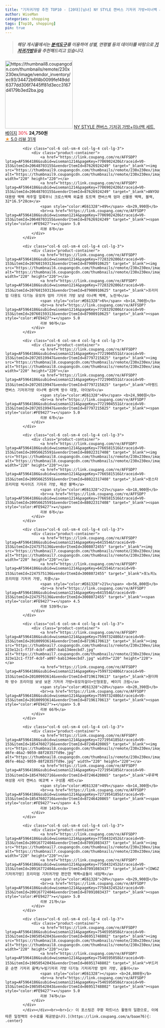 ```yaml
---
title: "기저귀가방 추천 TOP10 - [20대][남녀] NY STYLE 캔버스 기저귀 가방+이너백 세트, 베이지"
author: WiseMan
categories: shopping
tags: [Top10, shopping]
pin: true
---
```


> ##### 해당 게시물에서는 [**분석도구**](https://itemscout.io/)를 이용하여 **성별**, **연령별** 등의 데이터를 바탕으로 [**기저귀가방**](https://link.coupang.com/a/baae76)들을 추천해드리고 있습니다.
<div class="container"><div class="row">
            <div class="col-6 col-sm-4 col-lg-4 col-lg-3">
                <div class="product-container">
                    <a href="https://link.coupang.com/re/AFFSDP?lptag=AF5964186&subid=wiseman1214&pageKey=7454627637&traceid=V0-153&itemId=19415640221&vendorItemId=86549103752" target="_blank"><img src="https://thumbnail8.coupangcdn.com/thumbnails/remote/230x230ex/image/vendor_inventory/ec93/34472b6f4b0099fef49dd6377dd306f7445ff81d3ecc3167d4179b3ed2ba.jpg" alt="https://thumbnail8.coupangcdn.com/thumbnails/remote/230x230ex/image/vendor_inventory/ec93/34472b6f4b0099fef49dd6377dd306f7445ff81d3ecc3167d4179b3ed2ba.jpg" width="220" height="220"></a>
                    <a href="https://link.coupang.com/re/AFFSDP?lptag=AF5964186&subid=wiseman1214&pageKey=7454627637&traceid=V0-153&itemId=19415640221&vendorItemId=86549103752" target="_blank">NY STYLE 캔버스 기저귀 가방+이너백 세트, 베이지</a>
                    <span style="color:#E61328">30%</span> <b>24,750원</b>
                    <br><a href="https://link.coupang.com/re/AFFSDP?lptag=AF5964186&subid=wiseman1214&pageKey=7454627637&traceid=V0-153&itemId=19415640221&vendorItemId=86549103752" target="_blank"><span style="color:#FE9427">★</span> 5.0
                    리뷰 31개</a>
                </div>
            </div>
            
            <div class="col-6 col-sm-4 col-lg-4 col-lg-3">
                <div class="product-container">
                    <a href="https://link.coupang.com/re/AFFSDP?lptag=AF5964186&subid=wiseman1214&pageKey=7706902420&traceid=V0-153&itemId=20648703155&vendorItemId=87626924249" target="_blank"><img src="https://thumbnail9.coupangcdn.com/thumbnails/remote/230x230ex/image/vendor_inventory/f587/1254ef0455040fbcac64731e766b381c3e3ba8bb4f982c15b344c39e531d.jpg" alt="https://thumbnail9.coupangcdn.com/thumbnails/remote/230x230ex/image/vendor_inventory/f587/1254ef0455040fbcac64731e766b381c3e3ba8bb4f982c15b344c39e531d.jpg" width="220" height="220"></a>
                    <a href="https://link.coupang.com/re/AFFSDP?lptag=AF5964186&subid=wiseman1214&pageKey=7706902420&traceid=V0-153&itemId=20648703155&vendorItemId=87626924249" target="_blank">ANYOU대용량 백팩 캐주얼 얼룩무늬 크로스백팩 외출용 토트백 캔버스백 엄마 선물용 백팩, 블랙, 32*16.5*28cm</a>
                    <span style="color:#E61328">49%</span> <b>29,990원</b>
                    <br><a href="https://link.coupang.com/re/AFFSDP?lptag=AF5964186&subid=wiseman1214&pageKey=7706902420&traceid=V0-153&itemId=20648703155&vendorItemId=87626924249" target="_blank"><span style="color:#FE9427">★</span> 5.0
                    리뷰 8개</a>
                </div>
            </div>
            
            <div class="col-6 col-sm-4 col-lg-4 col-lg-3">
                <div class="product-container">
                    <a href="https://link.coupang.com/re/AFFSDP?lptag=AF5964186&subid=wiseman1214&pageKey=7728329200&traceid=V0-153&itemId=20760159313&vendorItemId=87900910625" target="_blank"><img src="https://thumbnail6.coupangcdn.com/thumbnails/remote/230x230ex/image/vendor_inventory/70fc/f3d5b2698371f21e0e51e76fab0783a639bcc22aa7bc4aa96f2205d09bdb.jpg" alt="https://thumbnail6.coupangcdn.com/thumbnails/remote/230x230ex/image/vendor_inventory/70fc/f3d5b2698371f21e0e51e76fab0783a639bcc22aa7bc4aa96f2205d09bdb.jpg" width="220" height="220"></a>
                    <a href="https://link.coupang.com/re/AFFSDP?lptag=AF5964186&subid=wiseman1214&pageKey=7728329200&traceid=V0-153&itemId=20760159313&vendorItemId=87900910625" target="_blank">프리미엄 다용도 다기능 유모차 엄마 기저귀 가방 보냉 이너팩 백팩, 노란색</a>
                    <span style="color:#E61328">6%</span> <b>14,700원</b>
                    <br><a href="https://link.coupang.com/re/AFFSDP?lptag=AF5964186&subid=wiseman1214&pageKey=7728329200&traceid=V0-153&itemId=20760159313&vendorItemId=87900910625" target="_blank"><span style="color:#FE9427">★</span> 5.0
                    리뷰 90개</a>
                </div>
            </div>
            
            <div class="col-6 col-sm-4 col-lg-4 col-lg-3">
                <div class="product-container">
                    <a href="https://link.coupang.com/re/AFFSDP?lptag=AF5964186&subid=wiseman1214&pageKey=7721904551&traceid=V0-153&itemId=20726519947&vendorItemId=87797215825" target="_blank"><img src="https://thumbnail8.coupangcdn.com/thumbnails/remote/230x230ex/image/vendor_inventory/ed7b/0988da402a57329bef70c1691b357646ce06aee5315710f5b5eeca5c2b7f.jpg" alt="https://thumbnail8.coupangcdn.com/thumbnails/remote/230x230ex/image/vendor_inventory/ed7b/0988da402a57329bef70c1691b357646ce06aee5315710f5b5eeca5c2b7f.jpg" width="220" height="220"></a>
                    <a href="https://link.coupang.com/re/AFFSDP?lptag=AF5964186&subid=wiseman1214&pageKey=7721904551&traceid=V0-153&itemId=20726519947&vendorItemId=87797215825" target="_blank">마렝드 캔버스 기저귀가방 이너백 숄더백 방수 대형, 아이보리</a>
                    <span style="color:#E61328">6%</span> <b>24,900원</b>
                    <br><a href="https://link.coupang.com/re/AFFSDP?lptag=AF5964186&subid=wiseman1214&pageKey=7721904551&traceid=V0-153&itemId=20726519947&vendorItemId=87797215825" target="_blank"><span style="color:#FE9427">★</span> 5.0
                    리뷰 6개</a>
                </div>
            </div>
            
            <div class="col-6 col-sm-4 col-lg-4 col-lg-3">
                <div class="product-container">
                    <a href="https://link.coupang.com/re/AFFSDP?lptag=AF5964186&subid=wiseman1214&pageKey=7766581516&traceid=V0-153&itemId=20956625591&vendorItemId=88022317408" target="_blank"><img src="https://thumbnail8.coupangcdn.com/thumbnails/remote/230x230ex/image/vendor_inventory/706b/09252d7f34a96dd71275a7e02dffc2842e33386f84c404101bfb59bf4a84.jpg" alt="https://thumbnail8.coupangcdn.com/thumbnails/remote/230x230ex/image/vendor_inventory/706b/09252d7f34a96dd71275a7e02dffc2842e33386f84c404101bfb59bf4a84.jpg" width="220" height="220"></a>
                    <a href="https://link.coupang.com/re/AFFSDP?lptag=AF5964186&subid=wiseman1214&pageKey=7766581516&traceid=V0-153&itemId=20956625591&vendorItemId=88022317408" target="_blank">쏭스타 프리미엄 빅사이즈 기저귀 가방, 패션 블랙</a>
                    <span style="color:#E61328">21%</span> <b>18,900원</b>
                    <br><a href="https://link.coupang.com/re/AFFSDP?lptag=AF5964186&subid=wiseman1214&pageKey=7766581516&traceid=V0-153&itemId=20956625591&vendorItemId=88022317408" target="_blank"><span style="color:#FE9427">★</span> 
                    리뷰 0개</a>
                </div>
            </div>
            
            <div class="col-6 col-sm-4 col-lg-4 col-lg-3">
                <div class="product-container">
                    <a href="https://link.coupang.com/re/AFFSDP?lptag=AF5964186&subid=wiseman1214&pageKey=641554&traceid=V0-153&itemId=2247575136&vendorItemId=3008072455" target="_blank"><img src="https://thumbnail7.coupangcdn.com/thumbnails/remote/230x230ex/image/vendor_inventory/d836/da42f120b9f7c3d940e41cb509802f7e4b846665a676e1c3aa64318600bd.jpg" alt="https://thumbnail7.coupangcdn.com/thumbnails/remote/230x230ex/image/vendor_inventory/d836/da42f120b9f7c3d940e41cb509802f7e4b846665a676e1c3aa64318600bd.jpg" width="220" height="220"></a>
                    <a href="https://link.coupang.com/re/AFFSDP?lptag=AF5964186&subid=wiseman1214&pageKey=641554&traceid=V0-153&itemId=2247575136&vendorItemId=3008072455" target="_blank">포노피노 프리미엄 기저귀 가방, 차콜</a>
                    <span style="color:#E61328">21%</span> <b>56,800원</b>
                    <br><a href="https://link.coupang.com/re/AFFSDP?lptag=AF5964186&subid=wiseman1214&pageKey=641554&traceid=V0-153&itemId=2247575136&vendorItemId=3008072455" target="_blank"><span style="color:#FE9427">★</span> 4.5
                    리뷰 539개</a>
                </div>
            </div>
            
            <div class="col-6 col-sm-4 col-lg-4 col-lg-3">
                <div class="product-container">
                    <a href="https://link.coupang.com/re/AFFSDP?lptag=AF5964186&subid=wiseman1214&pageKey=7599732480&traceid=V0-153&itemId=20100993614&vendorItemId=87196170613" target="_blank"><img src="https://thumbnail7.coupangcdn.com/thumbnails/remote/230x230ex/image/retail/images/449186105174107-323e12c1-f73f-4cbf-a097-bab134eecbd7.jpg" alt="https://thumbnail7.coupangcdn.com/thumbnails/remote/230x230ex/image/retail/images/449186105174107-323e12c1-f73f-4cbf-a097-bab134eecbd7.jpg" width="220" height="220"></a>
                    <a href="https://link.coupang.com/re/AFFSDP?lptag=AF5964186&subid=wiseman1214&pageKey=7599732480&traceid=V0-153&itemId=20100993614&vendorItemId=87196170613" target="_blank">원더파파 방수 프리미엄 보냉 보온 기저귀 가방+유모차걸이+인형포함, 베이지 크림</a>
                    <span style="color:#E61328">28%</span> <b>20,390원</b>
                    <br><a href="https://link.coupang.com/re/AFFSDP?lptag=AF5964186&subid=wiseman1214&pageKey=7599732480&traceid=V0-153&itemId=20100993614&vendorItemId=87196170613" target="_blank"><span style="color:#FE9427">★</span> 5.0
                    리뷰 66개</a>
                </div>
            </div>
            
            <div class="col-6 col-sm-4 col-lg-4 col-lg-3">
                <div class="product-container">
                    <a href="https://link.coupang.com/re/AFFSDP?lptag=AF5964186&subid=wiseman1214&pageKey=7271954185&traceid=V0-153&itemId=18547602716&vendorItemId=87246420865" target="_blank"><img src="https://thumbnail8.coupangcdn.com/thumbnails/remote/230x230ex/image/retail/images/2023/09/20/10/1/5cfd1975-d6fe-46a2-9059-88f28357fd9e.jpg" alt="https://thumbnail8.coupangcdn.com/thumbnails/remote/230x230ex/image/retail/images/2023/09/20/10/1/5cfd1975-d6fe-46a2-9059-88f28357fd9e.jpg" width="220" height="220"></a>
                    <a href="https://link.coupang.com/re/AFFSDP?lptag=AF5964186&subid=wiseman1214&pageKey=7271954185&traceid=V0-153&itemId=18547602716&vendorItemId=87246420865" target="_blank">루루백 여성용 사각 캔버스 에코백 + 구성품 세트</a>
                    <span style="color:#E61328">49%</span> <b>14,300원</b>
                    <br><a href="https://link.coupang.com/re/AFFSDP?lptag=AF5964186&subid=wiseman1214&pageKey=7271954185&traceid=V0-153&itemId=18547602716&vendorItemId=87246420865" target="_blank"><span style="color:#FE9427">★</span> 4.5
                    리뷰 143개</a>
                </div>
            </div>
            
            <div class="col-6 col-sm-4 col-lg-4 col-lg-3">
                <div class="product-container">
                    <a href="https://link.coupang.com/re/AFFSDP?lptag=AF5964186&subid=wiseman1214&pageKey=7758432452&traceid=V0-153&itemId=20916772404&vendorItemId=87091083437" target="_blank"><img src="https://thumbnail7.coupangcdn.com/thumbnails/remote/230x230ex/image/vendor_inventory/9daa/06af7cf1931271cd45eca7f0c80c9d0fd48d27b9546d3121f6f5ee155556.png" alt="https://thumbnail7.coupangcdn.com/thumbnails/remote/230x230ex/image/vendor_inventory/9daa/06af7cf1931271cd45eca7f0c80c9d0fd48d27b9546d3121f6f5ee155556.png" width="220" height="220"></a>
                    <a href="https://link.coupang.com/re/AFFSDP?lptag=AF5964186&subid=wiseman1214&pageKey=7758432452&traceid=V0-153&itemId=20916772404&vendorItemId=87091083437" target="_blank">[DWGZ 기저귀가방] 프리미엄 기저귀가방 편안한 백팩+곰돌이 네임택</a>
                    <span style="color:#E61328">20%</span> <b>29,900원</b>
                    <br><a href="https://link.coupang.com/re/AFFSDP?lptag=AF5964186&subid=wiseman1214&pageKey=7758432452&traceid=V0-153&itemId=20916772404&vendorItemId=87091083437" target="_blank"><span style="color:#FE9427">★</span> 5.0
                    리뷰 21개</a>
                </div>
            </div>
            
            <div class="col-6 col-sm-4 col-lg-4 col-lg-3">
                <div class="product-container">
                    <a href="https://link.coupang.com/re/AFFSDP?lptag=AF5964186&subid=wiseman1214&pageKey=7546595058&traceid=V0-153&itemId=19850542043&vendorItemId=86951748802" target="_blank"><img src="https://thumbnail8.coupangcdn.com/thumbnails/remote/230x230ex/image/vendor_inventory/556b/62ffd8b40a457b83542e66529ba42b6eb2d925f72a81013a1395a35f4d73.jpg" alt="https://thumbnail8.coupangcdn.com/thumbnails/remote/230x230ex/image/vendor_inventory/556b/62ffd8b40a457b83542e66529ba42b6eb2d925f72a81013a1395a35f4d73.jpg" width="220" height="220"></a>
                    <a href="https://link.coupang.com/re/AFFSDP?lptag=AF5964186&subid=wiseman1214&pageKey=7546595058&traceid=V0-153&itemId=19850542043&vendorItemId=86951748802" target="_blank">부드러운 순면 기저귀 윰백/누빔기저귀 가방 다기능 기저귀가방 엄마 가방, 곰돌이</a>
                    <span style="color:#E61328"></span> <b>24,800원</b>
                    <br><a href="https://link.coupang.com/re/AFFSDP?lptag=AF5964186&subid=wiseman1214&pageKey=7546595058&traceid=V0-153&itemId=19850542043&vendorItemId=86951748802" target="_blank"><span style="color:#FE9427">★</span> 5.0
                    리뷰 74개</a>
                </div>
            </div>
            </div></div><br><br>[👉 이 포스팅은 쿠팡 파트너스 활동의 일환으로, 이에 따른 일정액의 수수료를 제공받습니다.](https://link.coupang.com/a/baae76){: .center}